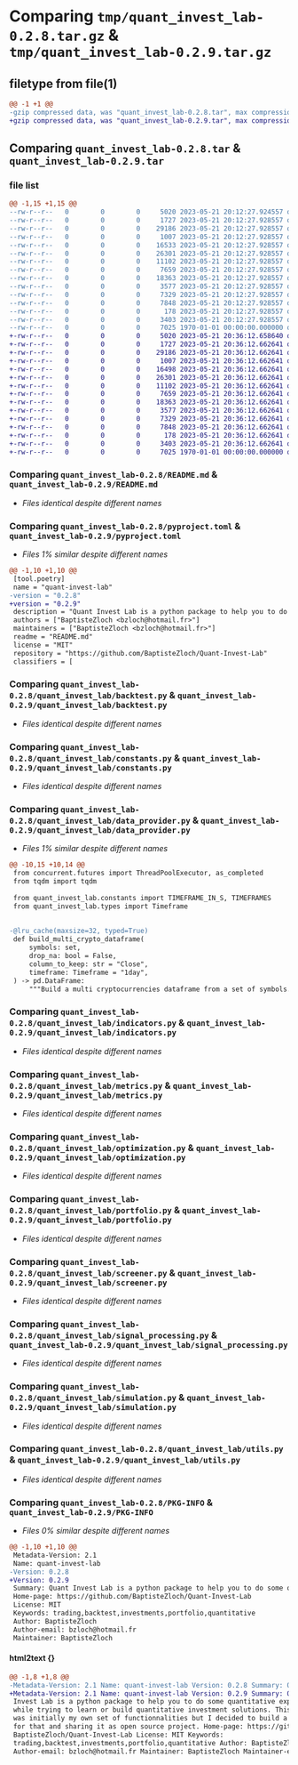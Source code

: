# Comparing `tmp/quant_invest_lab-0.2.8.tar.gz` & `tmp/quant_invest_lab-0.2.9.tar.gz`

## filetype from file(1)

```diff
@@ -1 +1 @@
-gzip compressed data, was "quant_invest_lab-0.2.8.tar", max compression
+gzip compressed data, was "quant_invest_lab-0.2.9.tar", max compression
```

## Comparing `quant_invest_lab-0.2.8.tar` & `quant_invest_lab-0.2.9.tar`

### file list

```diff
@@ -1,15 +1,15 @@
--rw-r--r--   0        0        0     5020 2023-05-21 20:12:27.924557 quant_invest_lab-0.2.8/README.md
--rw-r--r--   0        0        0     1727 2023-05-21 20:12:27.928557 quant_invest_lab-0.2.8/pyproject.toml
--rw-r--r--   0        0        0    29186 2023-05-21 20:12:27.928557 quant_invest_lab-0.2.8/quant_invest_lab/backtest.py
--rw-r--r--   0        0        0     1007 2023-05-21 20:12:27.928557 quant_invest_lab-0.2.8/quant_invest_lab/constants.py
--rw-r--r--   0        0        0    16533 2023-05-21 20:12:27.928557 quant_invest_lab-0.2.8/quant_invest_lab/data_provider.py
--rw-r--r--   0        0        0    26301 2023-05-21 20:12:27.928557 quant_invest_lab-0.2.8/quant_invest_lab/indicators.py
--rw-r--r--   0        0        0    11102 2023-05-21 20:12:27.928557 quant_invest_lab-0.2.8/quant_invest_lab/metrics.py
--rw-r--r--   0        0        0     7659 2023-05-21 20:12:27.928557 quant_invest_lab-0.2.8/quant_invest_lab/optimization.py
--rw-r--r--   0        0        0    18363 2023-05-21 20:12:27.928557 quant_invest_lab-0.2.8/quant_invest_lab/portfolio.py
--rw-r--r--   0        0        0     3577 2023-05-21 20:12:27.928557 quant_invest_lab-0.2.8/quant_invest_lab/screener.py
--rw-r--r--   0        0        0     7329 2023-05-21 20:12:27.928557 quant_invest_lab-0.2.8/quant_invest_lab/signal_processing.py
--rw-r--r--   0        0        0     7848 2023-05-21 20:12:27.928557 quant_invest_lab-0.2.8/quant_invest_lab/simulation.py
--rw-r--r--   0        0        0      178 2023-05-21 20:12:27.928557 quant_invest_lab-0.2.8/quant_invest_lab/types.py
--rw-r--r--   0        0        0     3403 2023-05-21 20:12:27.928557 quant_invest_lab-0.2.8/quant_invest_lab/utils.py
--rw-r--r--   0        0        0     7025 1970-01-01 00:00:00.000000 quant_invest_lab-0.2.8/PKG-INFO
+-rw-r--r--   0        0        0     5020 2023-05-21 20:36:12.658640 quant_invest_lab-0.2.9/README.md
+-rw-r--r--   0        0        0     1727 2023-05-21 20:36:12.662641 quant_invest_lab-0.2.9/pyproject.toml
+-rw-r--r--   0        0        0    29186 2023-05-21 20:36:12.662641 quant_invest_lab-0.2.9/quant_invest_lab/backtest.py
+-rw-r--r--   0        0        0     1007 2023-05-21 20:36:12.662641 quant_invest_lab-0.2.9/quant_invest_lab/constants.py
+-rw-r--r--   0        0        0    16498 2023-05-21 20:36:12.662641 quant_invest_lab-0.2.9/quant_invest_lab/data_provider.py
+-rw-r--r--   0        0        0    26301 2023-05-21 20:36:12.662641 quant_invest_lab-0.2.9/quant_invest_lab/indicators.py
+-rw-r--r--   0        0        0    11102 2023-05-21 20:36:12.662641 quant_invest_lab-0.2.9/quant_invest_lab/metrics.py
+-rw-r--r--   0        0        0     7659 2023-05-21 20:36:12.662641 quant_invest_lab-0.2.9/quant_invest_lab/optimization.py
+-rw-r--r--   0        0        0    18363 2023-05-21 20:36:12.662641 quant_invest_lab-0.2.9/quant_invest_lab/portfolio.py
+-rw-r--r--   0        0        0     3577 2023-05-21 20:36:12.662641 quant_invest_lab-0.2.9/quant_invest_lab/screener.py
+-rw-r--r--   0        0        0     7329 2023-05-21 20:36:12.662641 quant_invest_lab-0.2.9/quant_invest_lab/signal_processing.py
+-rw-r--r--   0        0        0     7848 2023-05-21 20:36:12.662641 quant_invest_lab-0.2.9/quant_invest_lab/simulation.py
+-rw-r--r--   0        0        0      178 2023-05-21 20:36:12.662641 quant_invest_lab-0.2.9/quant_invest_lab/types.py
+-rw-r--r--   0        0        0     3403 2023-05-21 20:36:12.662641 quant_invest_lab-0.2.9/quant_invest_lab/utils.py
+-rw-r--r--   0        0        0     7025 1970-01-01 00:00:00.000000 quant_invest_lab-0.2.9/PKG-INFO
```

### Comparing `quant_invest_lab-0.2.8/README.md` & `quant_invest_lab-0.2.9/README.md`

 * *Files identical despite different names*

### Comparing `quant_invest_lab-0.2.8/pyproject.toml` & `quant_invest_lab-0.2.9/pyproject.toml`

 * *Files 1% similar despite different names*

```diff
@@ -1,10 +1,10 @@
 [tool.poetry]
 name = "quant-invest-lab"
-version = "0.2.8"
+version = "0.2.9"
 description = "Quant Invest Lab is a python package to help you to do some quantitative experiments, while trying to learn or build quantitative investment solutions. This project was initially my own set of functionnalities but I decided to build a package for that and sharing it as open source project."
 authors = ["BaptisteZloch <bzloch@hotmail.fr>"]
 maintainers = ["BaptisteZloch <bzloch@hotmail.fr>"]
 readme = "README.md"
 license = "MIT"
 repository = "https://github.com/BaptisteZloch/Quant-Invest-Lab"
 classifiers = [
```

### Comparing `quant_invest_lab-0.2.8/quant_invest_lab/backtest.py` & `quant_invest_lab-0.2.9/quant_invest_lab/backtest.py`

 * *Files identical despite different names*

### Comparing `quant_invest_lab-0.2.8/quant_invest_lab/constants.py` & `quant_invest_lab-0.2.9/quant_invest_lab/constants.py`

 * *Files identical despite different names*

### Comparing `quant_invest_lab-0.2.8/quant_invest_lab/data_provider.py` & `quant_invest_lab-0.2.9/quant_invest_lab/data_provider.py`

 * *Files 1% similar despite different names*

```diff
@@ -10,15 +10,14 @@
 from concurrent.futures import ThreadPoolExecutor, as_completed
 from tqdm import tqdm
 
 from quant_invest_lab.constants import TIMEFRAME_IN_S, TIMEFRAMES
 from quant_invest_lab.types import Timeframe
 
 
-@lru_cache(maxsize=32, typed=True)
 def build_multi_crypto_dataframe(
     symbols: set,
     drop_na: bool = False,
     column_to_keep: str = "Close",
     timeframe: Timeframe = "1day",
 ) -> pd.DataFrame:
     """Build a multi cryptocurrencies dataframe from a set of symbols. This dataframe will contain the closing price of each symbol or any other column specified in `column_to_keep`. This function is useful to build a dataframe for a multi cryptocurrencies portfolio.
```

### Comparing `quant_invest_lab-0.2.8/quant_invest_lab/indicators.py` & `quant_invest_lab-0.2.9/quant_invest_lab/indicators.py`

 * *Files identical despite different names*

### Comparing `quant_invest_lab-0.2.8/quant_invest_lab/metrics.py` & `quant_invest_lab-0.2.9/quant_invest_lab/metrics.py`

 * *Files identical despite different names*

### Comparing `quant_invest_lab-0.2.8/quant_invest_lab/optimization.py` & `quant_invest_lab-0.2.9/quant_invest_lab/optimization.py`

 * *Files identical despite different names*

### Comparing `quant_invest_lab-0.2.8/quant_invest_lab/portfolio.py` & `quant_invest_lab-0.2.9/quant_invest_lab/portfolio.py`

 * *Files identical despite different names*

### Comparing `quant_invest_lab-0.2.8/quant_invest_lab/screener.py` & `quant_invest_lab-0.2.9/quant_invest_lab/screener.py`

 * *Files identical despite different names*

### Comparing `quant_invest_lab-0.2.8/quant_invest_lab/signal_processing.py` & `quant_invest_lab-0.2.9/quant_invest_lab/signal_processing.py`

 * *Files identical despite different names*

### Comparing `quant_invest_lab-0.2.8/quant_invest_lab/simulation.py` & `quant_invest_lab-0.2.9/quant_invest_lab/simulation.py`

 * *Files identical despite different names*

### Comparing `quant_invest_lab-0.2.8/quant_invest_lab/utils.py` & `quant_invest_lab-0.2.9/quant_invest_lab/utils.py`

 * *Files identical despite different names*

### Comparing `quant_invest_lab-0.2.8/PKG-INFO` & `quant_invest_lab-0.2.9/PKG-INFO`

 * *Files 0% similar despite different names*

```diff
@@ -1,10 +1,10 @@
 Metadata-Version: 2.1
 Name: quant-invest-lab
-Version: 0.2.8
+Version: 0.2.9
 Summary: Quant Invest Lab is a python package to help you to do some quantitative experiments, while trying to learn or build quantitative investment solutions. This project was initially my own set of functionnalities but I decided to build a package for that and sharing it as open source project.
 Home-page: https://github.com/BaptisteZloch/Quant-Invest-Lab
 License: MIT
 Keywords: trading,backtest,investments,portfolio,quantitative
 Author: BaptisteZloch
 Author-email: bzloch@hotmail.fr
 Maintainer: BaptisteZloch
```

#### html2text {}

```diff
@@ -1,8 +1,8 @@
-Metadata-Version: 2.1 Name: quant-invest-lab Version: 0.2.8 Summary: Quant
+Metadata-Version: 2.1 Name: quant-invest-lab Version: 0.2.9 Summary: Quant
 Invest Lab is a python package to help you to do some quantitative experiments,
 while trying to learn or build quantitative investment solutions. This project
 was initially my own set of functionnalities but I decided to build a package
 for that and sharing it as open source project. Home-page: https://github.com/
 BaptisteZloch/Quant-Invest-Lab License: MIT Keywords:
 trading,backtest,investments,portfolio,quantitative Author: BaptisteZloch
 Author-email: bzloch@hotmail.fr Maintainer: BaptisteZloch Maintainer-email:
```

